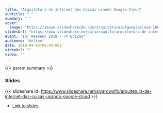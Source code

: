 ```yaml
---
title: "Arquitetura de Internet das Coisas usando Google Cloud"
subtitle: " "
summary: " "
cover:
  image: "https://image.slidesharecdn.com/arquiteturaiotgooglecloud-180405141615/95/arquitetura-de-internet-das-coisas-usando-google-cloud-1-638.jpg?cb=1522937831"
slidesUrl: "https://www.slideshare.net/alvarowolfx/arquitetura-de-internet-das-coisas-usando-google-cloud"
event: "IoT Weekend 2018 - 7ª Edição"
audience: "Online"
date: 2018-04-06T00:00:00Z
videoUrl: ""
video: ""
---
```


<!-- truncate -->

{{< param summary >}}
### Slides
{{< slideshare id=https://www.slideshare.net/alvarowolfx/arquitetura-de-internet-das-coisas-usando-google-cloud >}}

- [Link to slides](https://www.slideshare.net/alvarowolfx/arquitetura-de-internet-das-coisas-usando-google-cloud)
